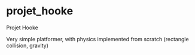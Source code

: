 # projet_hooke
Projet Hooke

Very simple platformer, with physics implemented from scratch (rectangle collision, gravity)

